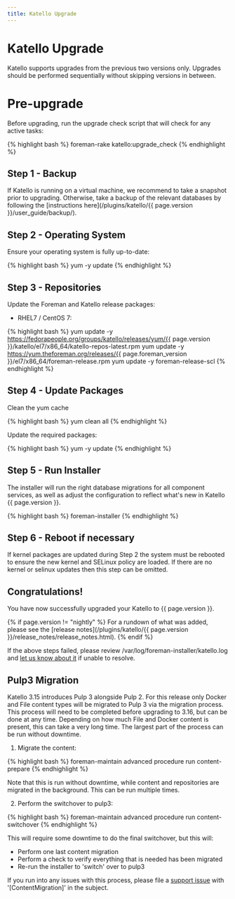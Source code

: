 ```yaml
---
title: Katello Upgrade
---
```


# Katello Upgrade

Katello supports upgrades from the previous two versions only. Upgrades should be performed sequentially without skipping versions in between.

# Pre-upgrade

Before upgrading, run the upgrade check script that will check for any active tasks:

{% highlight bash %}
foreman-rake katello:upgrade_check
{% endhighlight %}

## Step 1 - Backup

If Katello is running on a virtual machine, we recommend to take a snapshot prior to upgrading. Otherwise, take a backup of the relevant databases by following the [instructions here](/plugins/katello/{{ page.version }}/user_guide/backup/).

## Step 2 - Operating System

Ensure your operating system is fully up-to-date:

{% highlight bash %}
yum -y update
{% endhighlight %}

## Step 3 - Repositories

Update the Foreman and Katello release packages:

  * RHEL7 / CentOS 7:

{% highlight bash %}
  yum update -y https://fedorapeople.org/groups/katello/releases/yum/{{ page.version }}/katello/el7/x86_64/katello-repos-latest.rpm
  yum update -y https://yum.theforeman.org/releases/{{ page.foreman_version }}/el7/x86_64/foreman-release.rpm
  yum update -y foreman-release-scl
{% endhighlight %}

## Step 4 - Update Packages

Clean the yum cache

{% highlight bash %}
yum clean all
{% endhighlight %}

Update the required packages:

{% highlight bash %}
yum -y update
{% endhighlight %}

## Step 5 - Run Installer

The installer will run the right database migrations for all component services, as well as adjust the configuration to reflect what's new in Katello {{ page.version }}.

{% highlight bash %}
foreman-installer
{% endhighlight %}

## Step 6 - Reboot if necessary
If kernel packages are updated during Step 2 the system must be rebooted to ensure the new kernel and SELinux policy are loaded. If there are no kernel or selinux updates
then this step can be omitted.

## Congratulations!
You have now successfully upgraded your Katello to {{ page.version }}.

{% if page.version != "nightly" %}
For a rundown of what was added, please see the [release notes](/plugins/katello/{{ page.version }}/release_notes/release_notes.html).
{% endif %}

If the above steps failed, please review /var/log/foreman-installer/katello.log and [let us know about it](https://community.theforeman.org/c/support) if unable to resolve.


## Pulp3 Migration

Katello 3.15 introduces Pulp 3 alongside Pulp 2.  For this release only Docker and File content types will be migrated to Pulp 3 via the migration process.  This process will need to be completed before upgrading to 3.16, but can be done at any time.  Depending on how much File and Docker content is present, this can take a very long time.  The largest part of the process can be run without downtime.

1.  Migrate the content:

{% highlight bash %}
foreman-maintain advanced procedure run content-prepare
{% endhighlight %}

Note that this is run without downtime, while content and repositories are migrated in the background.  This can be run multiple times.

2. Perform the switchover to pulp3:

{% highlight bash %}
foreman-maintain advanced procedure run content-switchover
{% endhighlight %}

This will require some downtime to do the final switchover, but this will:

* Perform one last content migration
* Perform a check to verify everything that is needed has been migrated
* Re-run the installer to 'switch' over to pulp3

If you run into any issues with this process, please file a [support issue](https://community.theforeman.org/c/support/10) with '[ContentMigration]' in the subject.
